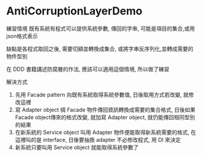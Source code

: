 # AntiCorruptionLayerDemo
練習情境
既有系統有程式可以提供系統參數, 傳回的字串, 可能是項目的集合,或用json格式表示

缺點是各程式取回之後, 需要切額並轉換成集合, 或將字串反序列化,並轉成需要的物件型別

在 DDD 書籍講述防腐層的作法, 應該可以適用這個情境, 所以做了練習

解決方式
1. 先用 Facade pattern 向既有系統取得系統參數值, 日後取用方式若改變, 就修改這裡
2. 寫 Adapter object 绸 Facade 物件傳回資訊轉換成需要的集合格式, 日後如果 Facade object傳來的格式改變, 就加寫 Adapter object, 就仍能傳回相同型別的結果
3. 在新系統的 Service object 叫用 Adapter 物件便能取得新系統需要的格式, 在這裡叫的是 interface, 日後要抽換 adapter 不必修改程式, 用 DI 來決定
4. 新系統只要叫用 Service object 就能取得系統參數了

